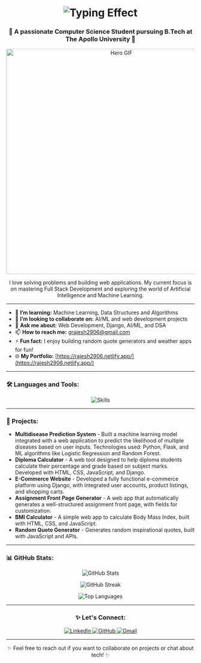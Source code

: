 <h1 align="center">
  <img src="https://readme-typing-svg.demolab.com?font=Fira+Code&weight=500&size=25&duration=4000&pause=1000&color=F78C6B&center=true&vCenter=true&width=435&lines=Hi+There+%F0%9F%91%8B,+I'm+Rajesh+Gangadharam!" alt="Typing Effect" />
</h1>

<h3 align="center">🚀 A passionate Computer Science Student pursuing B.Tech at The Apollo University 🚀</h3>

<p align="center">
  <img src="https://github.com/RAJESH2961/RAJESH2961/blob/main/assets/hero.gif" width="600" alt="Hero GIF" />
</p>

<p align="center">I love solving problems and building web applications. My current focus is on mastering Full Stack Development and exploring the world of Artificial Intelligence and Machine Learning.</p>

---

- 🌱 **I’m learning:** Machine Learning, Data Structures and Algorithms  
- 👯 **I’m looking to collaborate on:** AI/ML and web development projects  
- 💬 **Ask me about:** Web Development, Django, AI/ML, and DSA  
- 📫 **How to reach me:** grajesh2906@gmail.com  
- ⚡ **Fun fact:** I enjoy building random quote generators and weather apps for fun!  
- 🌐 **My Portfolio:** [https://rajesh2906.netlify.app/](https://rajesh2906.netlify.app/)

---

<h3 align="left">🛠️ Languages and Tools:</h3>
<p align="center">
  <img src="https://skillicons.dev/icons?i=html,css,js,python,django,flask,mysql,java,git,github,bootstrap" alt="Skills" />
</p>

---

<h3 align="left">🌟 Projects:</h3>
<ul>
    <li><strong>Multidisease Prediction System</strong> - Built a machine learning model integrated with a web application to predict the likelihood of multiple diseases based on user inputs. Technologies used: Python, Flask, and ML algorithms like Logistic Regression and Random Forest.</li>
  <li><strong>Diploma Calculator</strong> - A web tool designed to help diploma students calculate their percentage and grade based on subject marks. Developed with HTML, CSS, JavaScript, and Django.</li>
  <li><strong>E-Commerce Website</strong> - Developed a fully functional e-commerce platform using Django, with integrated user accounts, product listings, and shopping carts.</li>
  <li><strong>Assignment Front Page Generator</strong> - A web app that automatically generates a well-structured assignment front page, with fields for customization.</li>
  <li><strong>BMI Calculator</strong> - A simple web app to calculate Body Mass Index, built with HTML, CSS, and JavaScript.</li>
  <li><strong>Random Quote Generator</strong> - Generates random inspirational quotes, built with JavaScript and APIs.</li>

</ul>

---

<h3 align="left">📊 GitHub Stats:</h3>
<p align="center">
  <img src="https://github-readme-stats.vercel.app/api?username=RAJESH2961&show_icons=true&theme=radical" alt="GitHub Stats" />
</p>
<p align="center">
  <img src="https://github-readme-streak-stats.herokuapp.com/?user=RAJESH2961&theme=radical" alt="GitHub Streak" />
</p>
<p align="center">
  <img src="https://github-readme-stats.vercel.app/api/top-langs/?username=RAJESH2961&layout=compact&theme=radical" alt="Top Languages" />
</p>

---

<h3 align="center">✨ Let's Connect:</h3>
<p align="center">
  <a href="https://www.linkedin.com/in/rajesh2906/">
    <img src="https://img.shields.io/badge/-LinkedIn-blue?style=for-the-badge&logo=linkedin&logoColor=white" alt="LinkedIn" />
  </a>
  <a href="https://github.com/RAJESH2961">
    <img src="https://img.shields.io/badge/-GitHub-black?style=for-the-badge&logo=github&logoColor=white" alt="GitHub" />
  </a>
  <a href="mailto:grajesh2906@gmail.com">
    <img src="https://img.shields.io/badge/-Gmail-D14836?style=for-the-badge&logo=gmail&logoColor=white" alt="Gmail" />
  </a>
</p>

---

<p align="center">✨ Feel free to reach out if you want to collaborate on projects or chat about tech! ✨</p>
